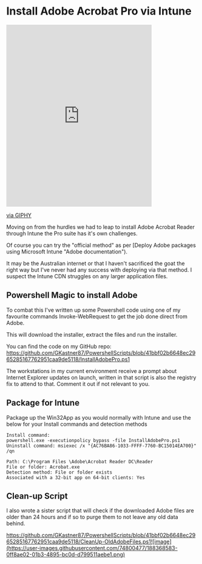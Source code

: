 # Install Adobe Acrobat Pro via Intune

<iframe src="https://giphy.com/embed/5xCGnF93P90UE" width="383" height="480" frameBorder="0" class="giphy-embed" allowFullScreen></iframe><p><a href="https://giphy.com/gifs/grandpa-teetertotter-5xCGnF93P90UE">via GIPHY</a></p>

Moving on from the hurdles we had to leap to install Adobe Acrobat Reader through Intune the Pro suite has it's own challenges.

Of course you can try the "official method" as per  [Deploy Adobe packages using Microsoft Intune "Adobe documentation"). 

It may be the Australian internet or that I haven't sacrificed the goat the right way but I've never had any success with deploying via that method. I suspect the Intune CDN struggles on any larger application files.

## Powershell Magic to install Adobe

To combat this I've written up some Powershell code using one of my favourite commands Invoke-WebRequest to get the job done direct from Adobe. 

This will download the installer, extract the files and run the installer.

You can find the code on my GitHub repo:
https://github.com/GKastner87/PowershellScripts/blob/41bbf02b6648ec2965285167762951caa9de5118/InstallAdobePro.ps1

The workstations in my current environment receive a prompt about Internet Explorer updates on launch, written in that script is also the registry fix to attend to that. Comment it out if not relevant to you.


## Package for Intune

Package up the Win32App as you would normally with Intune and use the below for your Install commands and detection methods

```
Install command:
powershell.exe -executionpolicy bypass -file InstallAdobePro.ps1
Uninstall command: msiexec /x "{AC76BA86-1033-FFFF-7760-BC15014EA700}" /qn

Path: C:\Program Files \Adobe\Acrobat Reader DC\Reader
File or folder: Acrobat.exe
Detection method: File or folder exists
Associated with a 32-bit app on 64-bit clients: Yes
```

## Clean-up Script

I also wrote a sister script that will check if the downloaded Adobe files are older than 24 hours and if so to purge them to not leave any old data behind.

https://github.com/GKastner87/PowershellScripts/blob/41bbf02b6648ec2965285167762951caa9de5118/CleanUp-OldAdobeFiles.ps1![image](https://user-images.githubusercontent.com/74800477/188368583-0ff8ae02-01b3-4895-bc0d-d799511aebe1.png)
